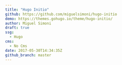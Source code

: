 ```yaml
---
title: "Hugo Initio"
github: https://github.com/miguelsimoni/hugo-initio
demo: https://themes.gohugo.io/theme/hugo-initio/
author: Miguel Simoni
draft: true
ssg:
  - Hugo
cms:
  - No Cms
date: 2017-05-30T14:34:35Z
github_branch: master
---
```

